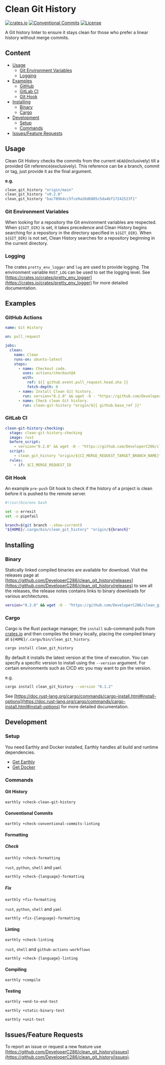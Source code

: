 # Clean Git History
[![crates.io](https://img.shields.io/crates/v/clean_git_history)](https://crates.io/crates/clean_git_history)
[![Conventional Commits](https://img.shields.io/badge/Conventional%20Commits-1.0.0-yellow.svg)](https://conventionalcommits.org)
[![License](https://img.shields.io/badge/License-AGPLv3-blue.svg)](https://www.gnu.org/licenses/agpl-3.0)


A Git history linter to ensure it stays clean for those who prefer a linear history without merge commits.


## Content
- [Usage](#usage)
   * [Git Environment Variables](#git-environment-variables)
   * [Logging](#logging)
- [Examples](#examples)
   * [GitHub](#github)
   * [GitLab CI](#gitlab-ci)
   * [Git Hook](#git-hook)
- [Installing](#installing)
   * [Binary](#binary)
   * [Cargo](#cargo)
- [Development](#development)
   * [Setup](#setup)
   * [Commands](#commands)
- [Issues/Feature Requests](#issuesfeature-requests)


## Usage
Clean Git History checks the commits from the current `HEAD`(inclusively) till a provided Git reference(exclusively).
This reference can be a branch, commit or tag, just provide it as the final argument.

__e.g.__

```sh
clean_git_history "origin/main"
clean_git_history "v0.2.0"
clean_git_history "bac789b4cc5fce9a26d6805c5da4bf17241523f1"
```


### Git Environment Variables
When looking for a repository the Git environment variables are respected.
When `${GIT_DIR}` is set, it takes precedence and Clean History begins searching for a repository in the directory specified in `${GIT_DIR}`.
When `${GIT_DIR}` is not set, Clean History searches for a repository beginning in the current directory.


### Logging
The crates `pretty_env_logger` and `log` are used to provide logging.
The environment variable `RUST_LOG` can be used to set the logging level.
See [https://crates.io/crates/pretty_env_logger](https://crates.io/crates/pretty_env_logger) for more detailed documentation.


## Examples
### GitHub Actions
<!-- x-release-please-start-version -->
```yaml
name: Git History

on: pull_request

jobs:
  clean:
    name: Clean
    runs-on: ubuntu-latest
    steps:
      - name: Checkout code.
        uses: actions/checkout@4
        with:
          ref: ${{ github.event.pull_request.head.sha }}
          fetch-depth: 0
      - name: Install Clean Git history.
        run: version="0.2.0" && wget -O - "https://github.com/DeveloperC286/clean_git_history/releases/download/v${version}/x86_64-unknown-linux-musl.gz" | gzip -d > /usr/bin/clean_git_history && chmod 755 /usr/bin/clean_git_history
      - name: Check clean Git history.
        run: clean-git-history "origin/${{ github.base_ref }}"
```
<!-- x-release-please-end -->

### GitLab CI
<!-- x-release-please-start-version -->
```yaml
clean-git-history-checking:
  stage: clean-git-history-checking
  image: rust
  before_script:
    - version="0.2.0" && wget -O - "https://github.com/DeveloperC286/clean_git_history/releases/download/v${version}/x86_64-unknown-linux-musl.gz" | gzip -d > /usr/bin/clean_git_history && chmod 755 /usr/bin/clean_git_history
  script:
    - clean_git_history "origin/${CI_MERGE_REQUEST_TARGET_BRANCH_NAME}"
  rules:
    - if: $CI_MERGE_REQUEST_ID
```
<!-- x-release-please-end -->

### Git Hook
An example `pre-push` Git hook to check if the history of a project is clean before it is pushed to the remote server.

```sh
#!/usr/bin/env bash

set -o errexit
set -o pipefail

branch=$(git branch --show-current)
"${HOME}/.cargo/bin/clean_git_history" "origin/${branch}"
```


## Installing
### Binary
Statically linked compiled binaries are available for download.
Visit the releases page at [https://github.com/DeveloperC286/clean_git_history/releases](https://github.com/DeveloperC286/clean_git_history/releases) to see all the releases, the release notes contains links to binary downloads for various architectures.

<!-- x-release-please-start-version -->
```sh
version="0.2.0" && wget -O - "https://github.com/DeveloperC286/clean_git_history/releases/download/v${version}/x86_64-unknown-linux-musl.gz" | gzip -d > /usr/bin/clean_git_history && chmod 755 /usr/bin/clean_git_history
```
<!-- x-release-please-end -->

### Cargo
Cargo is the Rust package manager, the `install` sub-command pulls from [crates.io](https://crates.io/crates/clean_git_history) and then compiles the binary locally, placing the compiled binary at `${HOME}/.cargo/bin/clean_git_history`.

```sh
cargo install clean_git_history
```

By default it installs the latest version at the time of execution.
You can specify a specific version to install using the `--version` argument.
For certain environments such as CICD etc you may want to pin the version.

e.g.

<!-- x-release-please-start-version -->
```sh
cargo install clean_git_history --version "0.1.2"
```
<!-- x-release-please-end -->

See [https://doc.rust-lang.org/cargo/commands/cargo-install.html#install-options](https://doc.rust-lang.org/cargo/commands/cargo-install.html#install-options) for more detailed documentation.


## Development
### Setup
You need Earthly and Docker installed, Earthly handles all build and runtime dependencies.

* [Get Earthly](https://earthly.dev/get-earthly)
* [Get Docker](https://www.docker.com/get-started/)

### Commands
#### Git History
```sh
earthly +check-clean-git-history
```

#### Conventional Commits
```sh
earthly +check-conventional-commits-linting
```

#### Formatting
##### Check
```sh
earthly +check-formatting
```

`rust`, `python`, `shell` and `yaml`

```sh
earthly +check-{language}-formatting
```

##### Fix
```sh
earthly +fix-formatting
```

`rust`, `python`, `shell` and `yaml`

```sh
earthly +fix-{language}-formatting
```

#### Linting
```sh
earthly +check-linting
```

`rust`, `shell` and `github-actions-workflows`

```sh
earthly +check-{language}-linting
```

#### Compiling
```sh
earthly +compile
```

#### Testing

```sh
earthly +end-to-end-test
```

```sh
earthly +static-binary-test
```

```sh
earthly +unit-test
```


## Issues/Feature Requests
To report an issue or request a new feature use [https://github.com/DeveloperC286/clean_git_history/issues](https://github.com/DeveloperC286/clean_git_history/issues).
